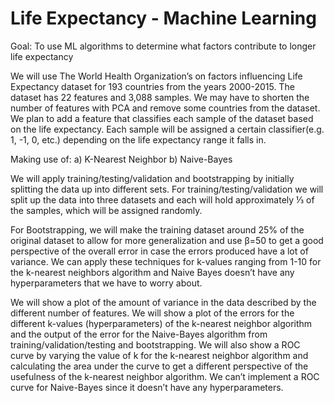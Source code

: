 # Life Expectancy - Machine Learning

Goal: To use ML algorithms to determine what factors contribute to longer life expectancy



We will use The World Health Organization’s on factors influencing Life Expectancy dataset for 193 countries from the years 2000-2015. The dataset has 22 features and 3,088 samples. We may have to shorten the number of features with PCA and remove some countries from the dataset. We plan to add a feature that classifies each sample of the dataset based on the life expectancy. Each sample will be assigned a certain classifier(e.g. 1, -1, 0, etc.) depending on the life expectancy range it falls in. 

Making use of: 
a) K-Nearest Neighbor
b) Naive-Bayes


We will apply training/testing/validation and bootstrapping by initially splitting the data up into different sets. For training/testing/validation we will split up the data into three datasets and each will hold approximately ⅓ of the samples, which will be assigned randomly.


For Bootstrapping, we will make the training dataset around 25% of the original dataset to allow for more generalization and use β=50 to get a good perspective of the overall error in case the errors produced have a lot of variance. We can apply these techniques for k-values ranging from 1-10 for the k-nearest neighbors algorithm and Naive Bayes doesn’t have any hyperparameters that we have to worry about.


We will show a plot of the amount of variance in the data described by the different number of features. We will show a plot of the errors for the different k-values (hyperparameters) of the k-nearest neighbor algorithm and the output of the error for the Naive-Bayes algorithm from training/validation/testing and bootstrapping. We will also show a ROC curve by varying the value of k for the k-nearest neighbor algorithm and calculating the area under the curve to get a different perspective of the usefulness of the k-nearest neighbor algorithm. We can’t implement a ROC curve for Naive-Bayes since it doesn’t have any hyperparameters.
